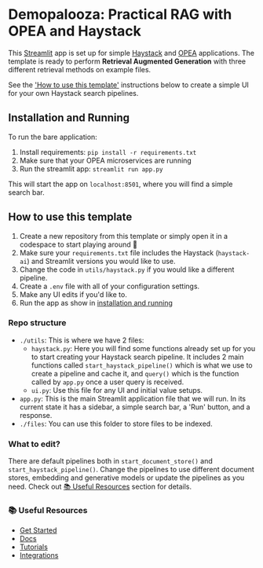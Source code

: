 # Demopalooza: Practical RAG with OPEA and Haystack

This [Streamlit](https://docs.streamlit.io/) app is set up for simple [Haystack](https://haystack.deepset.ai/) and [OPEA](https://opea.dev/) applications. The template is ready to perform **Retrieval Augmented Generation** with three different retrieval methods on example files.

See the ['How to use this template'](#how-to-use-this-template) instructions below to create a simple UI for your own Haystack search pipelines.

## Installation and Running
To run the bare application:
1. Install requirements: `pip install -r requirements.txt`
2. Make sure that your OPEA microservices are running
3. Run the streamlit app: `streamlit run app.py`

This will start the app on `localhost:8501`, where you will find a simple search bar. 

## How to use this template
1. Create a new repository from this template or simply open it in a codespace to start playing around 💙
2. Make sure your `requirements.txt` file includes the Haystack (`haystack-ai`) and Streamlit versions you would like to use.
3. Change the code in `utils/haystack.py` if you would like a different pipeline. 
4. Create a `.env` file with all of your configuration settings.
5. Make any UI edits if you'd like to.
6. Run the app as show in [installation and running](#installation-and-running)

### Repo structure
- `./utils`: This is where we have 2 files: 
    - `haystack.py`: Here you will find some functions already set up for you to start creating your Haystack search pipeline. It includes 2 main functions called `start_haystack_pipeline()` which is what we use to create a pipeline and cache it, and `query()` which is the function called by `app.py` once a user query is received.
    - `ui.py`: Use this file for any UI and initial value setups.
- `app.py`: This is the main Streamlit application file that we will run. In its current state it has a sidebar, a simple search bar, a 'Run' button, and a response.
- `./files`: You can use this folder to store files to be indexed.

### What to edit?
There are default pipelines both in `start_document_store()` and `start_haystack_pipeline()`. Change the pipelines to use different document stores, embedding and generative models or update the pipelines as you need. Check out [📚 Useful Resources](#-useful-resources) section for details.

### 📚 Useful Resources
* [Get Started](https://haystack.deepset.ai/overview/quick-start)
* [Docs](https://docs.haystack.deepset.ai/docs/intro)
* [Tutorials](https://haystack.deepset.ai/tutorials)
* [Integrations](https://haystack.deepset.ai/integrations)
